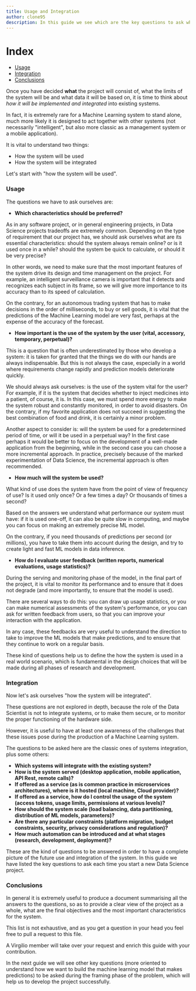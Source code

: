 ```yaml
---
title: Usage and Integration
author: clone95
description: In this guide we see which are the key questions to ask when framing a problem of Data Science, regarding the use of the final system and its integration with existing systems.
---
```


# Index
- [Usage](#Usage)
- [Integration](#Integration)
- [Conclusions](#Conclusions)

Once you have decided **what** the project will consist of, what the limits of the system will be and what data it will be based on, it is time to think about *how it will be implemented and integrated* into existing systems. 

In fact, it is extremely rare for a Machine Learning system to stand alone, much more likely it is designed to act together with other systems (not necessarily "intelligent", but also more classic as a management system or a mobile application). 

It is vital to understand two things:
- How the system will be used
- How the system will be integrated 

Let's start with "how the system will be used".

### Usage


The questions we have to ask ourselves are:

- **Which characteristics should be preferred?**

As in any software project, or in general engineering projects, in Data Science projects tradeoffs are extremely common. Depending on the type of requirement that our project has, we should ask ourselves what are its essential characteristics: should the system always remain online? or is it used once in a while? should the system be quick to calculate, or should it be very precise? 

In other words, we need to make sure that the most important features of the system drive its design and time management on the project. For example, an intelligent surveillance camera is important that it detects and recognizes each subject in its frame, so we will give more importance to its accuracy than to its speed of calculation. 

On the contrary, for an autonomous trading system that has to make decisions in the order of milliseconds, to buy or sell goods, it is vital that the predictions of the Machine Learning model are very fast, perhaps at the expense of the accuracy of the forecast.

- **How important is the use of the system by the user (vital, accessory, temporary, perpetual)?**

This is a question that is often underestimated by those who develop a system: it is taken for granted that the things we do with our hands are always indispensable. But this is not always the case, especially in a world where requirements change rapidly and prediction models deteriorate quickly.

We should always ask ourselves: is the use of the system vital for the user? For example, if it is the system that decides whether to inject medicines into a patient, of course, it is. In this case, we must spend more energy to make the system robust and constantly monitored, in order to avoid disasters. On the contrary, if my favorite application does not succeed in suggesting the best combination of food and drink, it is certainly a minor problem. 

Another aspect to consider is: will the system be used for a predetermined period of time, or will it be used in a perpetual way? In the first case perhaps it would be better to focus on the development of a well-made application from the beginning, while in the second case you can choose a more incremental approach. 
In practice, precisely because of the marked experimentation of Data Science, the incremental approach is often recommended.

- **How much will the system be used?**

What kind of use does the system have from the point of view of frequency of use? Is it used only once? Or a few times a day? Or thousands of times a second? 

Based on the answers we understand what performance our system must have: if it is used one-off, it can also be quite slow in computing, and maybe you can focus on making an extremely precise ML model.

On the contrary, if you need thousands of predictions per second (or millions), you have to take them into account during the design, and try to create light and fast ML models in data inference.

- **How do I evaluate user feedback (written reports, numerical evaluations, usage statistics)?**

During the serving and monitoring phase of the model, in the final part of the project, it is vital to monitor its performance and to ensure that it does not degrade (and more importantly, to ensure that the model is used).

There are several ways to do this: you can draw up usage statistics, or you can make numerical assessments of the system's performance, or you can ask for written feedback from users, so that you can improve your interaction with the application.

In any case, these feedbacks are very useful to understand the direction to take to improve the ML models that make predictions, and to ensure that they continue to work on a regular basis.

These kind of questions help us to define the how the system is used in a real world scenario, which is fundamental in the design choices that will be made during all phases of research and development.

### Integration

Now let's ask ourselves "how the system will be integrated".

These questions are not explored in depth, because the role of the Data Scientist is not to integrate systems, or to make them secure, or to monitor the proper functioning of the hardware side.

However, it is useful to have at least one awareness of the challenges that these issues pose during the production of a Machine Learning system. 

The questions to be asked here are the classic ones of systems integration, plus some others:

- **Which systems will integrate with the existing system?**
- **How is the system served (desktop application, mobile application, API Rest, remote calls)?**
- **If offered as a service (as is common practice in microservices architectures), where is it hosted (local machine, Cloud provider)?**
- **If offered as a service, how do I control the usage of the system  (access tokens, usage limits, permissions at various levels)?**
- **How should the system scale (load balancing, data partitioning, distribution of ML models, parameters)?**
- **Are there any particular constraints (platform migration, budget constraints, security, privacy considerations and regulation)?**
- **How much automation can be introduced and at what stages (research, development, deployment)?**

These are the kind of questions to be answered in order to have a complete picture of the future use and integration of the system. 
In this guide we have listed the key questions to ask each time you start a new Data Science project. 

### Conclusions

In general it is extremely useful to produce a document summarising all the answers to the questions, so as to provide a clear view of the project as a whole, what are the final objectives and the most important characteristics for the system. 

This list is not exhaustive, and as you get a question in your head you feel free to pull a request to this file. 

A Virgilio member will take over your request and enrich this guide with your contribution.

In the next guide we will see other key questions (more oriented to understand how we want to build the machine learning model that makes predictions) to be asked during the framing phase of the problem, which will help us to develop the project successfully. 


